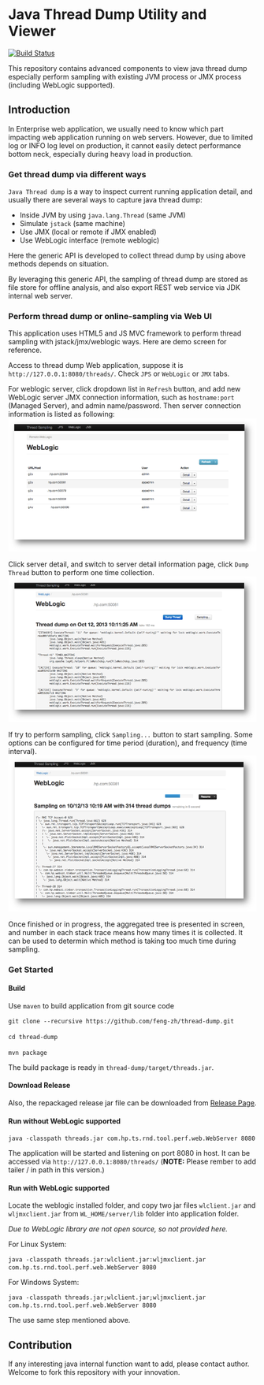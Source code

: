 # Java Thread Dump Utility and Viewer #

[![Build Status](https://travis-ci.org/feng-zh/thread-dump.svg)](https://travis-ci.org/feng-zh/thread-dump)

This repository contains advanced components to view java thread dump especially perform sampling with existing JVM process or JMX process (including WebLogic supported).

## Introduction ##

In Enterprise web application, we usually need to know which part impacting web application running on web servers. However, due to limited log or INFO log level on production, it cannot easily detect performance bottom neck, especially during heavy load in production.

### Get thread dump via different ways ###
`Java Thread dump` is a way to inspect current running application detail, and usually there are several ways to capture java thread dump:
- Inside JVM by using `java.lang.Thread` (same JVM)
- Simulate `jstack` (same machine)
- Use JMX (local or remote if JMX enabled)
- Use WebLogic interface (remote weblogic)

Here the generic API is developed to collect thread dump by using above methods depends on situation.

By leveraging this generic API, the sampling of thread dump are stored as file store for offline analysis, and also export REST web service via JDK internal web server.

### Perform thread dump or online-sampling via Web UI ###
This application uses HTML5 and JS MVC framework to perform thread sampling with jstack/jmx/weblogic ways. Here are demo screen for reference.

Access to thread dump Web application, suppose it is `http://127.0.0.1:8080/threads/`. Check `JPS` or `WebLogic` or `JMX` tabs.

For weblogic server, click dropdown list in `Refresh` button, and add new WebLogic server JMX connection information, such as `hostname:port` (Managed Server), and admin name/password. Then server connection information is listed as following:
  ![Add WebLogic Server](doc/img/weblogic.png)

Click server detail, and switch to server detail information page, click `Dump Thread` button to perform one time collection.
  ![Perform Thread Dump](doc/img/threaddump.png)

If try to perform sampling, click `Sampling...` button to start sampling. Some options can be configured for time period (duration), and frequency (time interval).
  ![Perform Sampling](doc/img/sampling.png)

Once finished or in progress, the aggregated tree is presented in screen, and number in each stack trace means how many times it is collected. It can be used to determin which method is taking too much time during sampling. 

### Get Started ###

#### Build ####

Use `maven` to build application from git source code

```shell
git clone --recursive https://github.com/feng-zh/thread-dump.git

cd thread-dump

mvn package
```
The build package is ready in `thread-dump/target/threads.jar`.

#### Download Release ####

Also, the repackaged release jar file can be downloaded from [Release Page](https://github.com/feng-zh/thread-dump/releases).

#### Run without WebLogic supported ####

```shell
java -classpath threads.jar com.hp.ts.rnd.tool.perf.web.WebServer 8080
```

The application will be started and listening on port 8080 in host. It can be accessed via `http://127.0.0.1:8080/threads/` (**NOTE:** Please rember to add tailer / in path in this version.)

####  Run with WebLogic supported ####

Locate the weblogic installed folder, and copy two jar files `wlclient.jar` and `wljmxclient.jar` from `WL_HOME/server/lib` folder into application folder. 

*Due to WebLogic library are not open source, so not provided here.*

For Linux System:

```shell
java -classpath threads.jar:wlclient.jar:wljmxclient.jar com.hp.ts.rnd.tool.perf.web.WebServer 8080
```

For Windows System:

```shell
java -classpath threads.jar;wlclient.jar;wljmxclient.jar com.hp.ts.rnd.tool.perf.web.WebServer 8080
``` 

The use same step mentioned above.

## Contribution ##
If any interesting java internal function want to add, please contact author. Welcome to fork this repository with your innovation.

